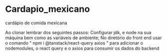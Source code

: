 # Cardapio_mexicano
cardápio de comida mexicana 

Ao clonar lembrar dos seguintes passos:
Configurar jdk, e node na sua máquina bem como as variáveis de ambiente;
No diretório do front end usar o comando " npm i @tanstack/react-query axios " para adicionar o nodemodules, o react query e o axios para consumir os dados do backend
